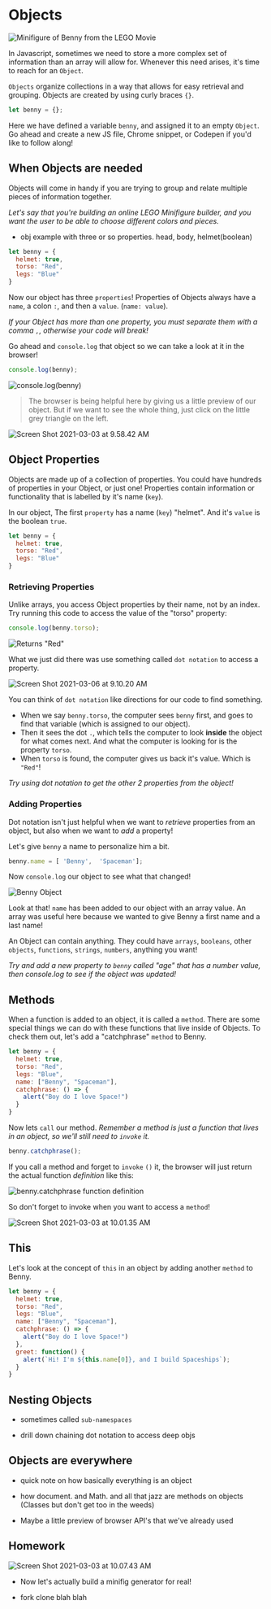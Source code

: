 # Objects

![Minifigure of Benny from the LEGO Movie](https://i.imgur.com/tBuVm9d.jpg)

In Javascript, sometimes we need to store a more complex set of information than an array will allow for. Whenever this need arises, it's time to reach for an `Object`.

`Objects` organize collections in a way that allows for easy retrieval and grouping. Objects are created by using curly braces `{}`.

```javascript
let benny = {};
```

Here we have defined a variable `benny`, and assigned it to an empty `Object`. Go ahead and create a new JS file, Chrome snippet, or Codepen if you'd like to follow along!

## When Objects are needed

Objects will come in handy if you are trying to group and relate multiple pieces of information together.

_Let's say that you're building an online LEGO Minifigure builder, and you want the user to be able to choose different colors and pieces._

* obj example with three or so properties. head, body, helmet(boolean)

```javascript
let benny = {
  helmet: true,
  torso: "Red",
  legs: "Blue"
}
```

Now our object has three `properties`! Properties of Objects always have a `name`, a colon `:`, and then a `value`. (`name: value`).

_If your Object has more than one property, you must separate them with a comma `,`, otherwise your code will break!_

Go ahead and `console.log` that object so we can take a look at it in the browser!

```javascript
console.log(benny);
```

![console.log(benny)](https://i.imgur.com/UvfIKhV.png)

> The browser is being helpful here by giving us a little preview of our object. But if we want to see the whole thing, just click on the little grey triangle on the left.

![Screen Shot 2021-03-03 at 9.58.42 AM](https://i.imgur.com/ZgNQFQf.png)

## Object Properties

Objects are made up of a collection of properties. You could have hundreds of properties in your Object, or just one! Properties contain information or functionality that is labelled by it's name (`key`).

In our object, The first `property` has a name (`key`) "helmet". And it's `value` is the boolean `true`.

```javascript
let benny = {
  helmet: true,
  torso: "Red",
  legs: "Blue"
}
```

### Retrieving Properties

Unlike arrays, you access Object properties by their name, not by an index. Try running this code to access the value of the "torso" property:

```javascript
console.log(benny.torso);
```

![Returns "Red"](https://i.imgur.com/z4OksEK.png)

What we just did there was use something called `dot notation` to access a property.

![Screen Shot 2021-03-06 at 9.10.20 AM](https://i.imgur.com/HAftEe8.png)

You can think of `dot notation` like directions for our code to find something. 

* When we say `benny.torso`, the computer sees `benny` first, and goes to find that variable (which is assigned to our object). 
* Then it sees the dot `.`, which tells the computer to look **inside** the object for what comes next. And what the computer is looking for is the property `torso`.
* When `torso` is found, the computer gives us back it's value. Which is `"Red"`!

_Try using dot notation to get the other 2 properties from the object!_

### Adding Properties

Dot notation isn't just helpful when we want to _retrieve_ properties from an object, but also when we want to _add_ a property!

Let's give `benny` a name to personalize him a bit.

```javascript
benny.name = [ 'Benny',  'Spaceman'];
```

Now `console.log` our object to see what that changed!

![Benny Object](https://i.imgur.com/TA5xTwy.png)

Look at that! `name` has been added to our object with an array value. An array was useful here because we wanted to give Benny a first name and a last name!

An Object can contain anything. They could have `arrays`, `booleans`, other `objects`, `functions`, `strings`, `numbers`, anything you want!

_Try and add a new property to `benny` called "age" that has a number value, then console.log to see if the object was updated!_

## Methods

When a function is added to an object, it is called a `method`. There are some special things we can do with these functions that live inside of Objects. To check them out, let's add a "catchphrase" `method` to Benny.

```javascript
let benny = {
  helmet: true,
  torso: "Red",
  legs: "Blue",
  name: ["Benny", "Spaceman"],
  catchphrase: () => {
    alert("Boy do I love Space!")
  }
}
```

Now lets `call` our method. _Remember a method is just a function that lives in an object, so we'll still need to `invoke` it._

```javascript
benny.catchphrase();
```

If you call a method and forget to `invoke` `()` it, the browser will just return the actual function _definition_ like this:

![benny.catchphrase function definition](https://i.imgur.com/kcYRajx.png)

So don't forget to invoke when you want to access a `method`!

![Screen Shot 2021-03-03 at 10.01.35 AM](https://i.imgur.com/9MNDAt3.jpg)

## This

Let's look at the concept of `this` in an object by adding another `method` to Benny.

```javascript
let benny = {
  helmet: true,
  torso: "Red",
  legs: "Blue",
  name: ["Benny", "Spaceman"],
  catchphrase: () => {
    alert("Boy do I love Space!")
  },
  greet: function() { 
    alert(`Hi! I'm ${this.name[0]}, and I build Spaceships`);
  }
}
```

## Nesting Objects

* sometimes called `sub-namespaces`

* drill down chaining dot notation to access deep objs

## Objects are everywhere

* quick note on how basically everything is an object

* how document. and Math. and all that jazz are methods on objects (Classes but don't get too in the weeds)

* Maybe a little preview of browser API's that we've already used

## Homework

![Screen Shot 2021-03-03 at 10.07.43 AM](https://i.imgur.com/rUHHLOZ.jpg)

* Now let's actually build a minifig generator for real!

* fork clone blah blah